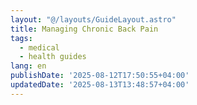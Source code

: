 ```yaml
---
layout: "@/layouts/GuideLayout.astro"
title: Managing Chronic Back Pain
tags:
  - medical
  - health guides
lang: en
publishDate: '2025-08-12T17:50:55+04:00'
updatedDate: '2025-08-13T13:48:57+04:00'
---
```



